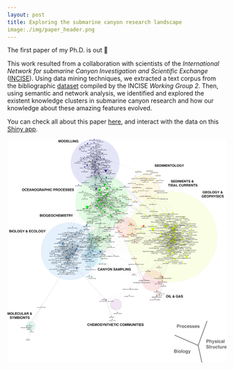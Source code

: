 ```yaml
---
layout: post
title: Exploring the submarine canyon research landscape
image:./img/paper_header.png
---
```


The first paper of my Ph.D. is out 🎉 

This work resulted from a collaboration with scientists of the _International Network for submarine Canyon Investigation and Scientific Exchange_ ([INCISE](http://www.incisenet.org)). Using data mining techniques, we extracted a text corpus from the bibliographic [dataset](https://doi.org/10.17632/kympfxbcwm.1) compiled by the INCISE _Working Group 2_. Then, using semantic and network analysis, we identified and explored the existent knowledge clusters in submarine canyon research and how our knowledge about these amazing features evolved. 

You can check all about this paper [here](https://www.sciencedirect.com/science/article/pii/S0079661117302744), and interact with the data on this [Shiny app](https://canyons-research-mapping.shinyapps.io/canyons-sci-landscape/). 

![](/img/fig5_300mpi.png)

